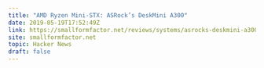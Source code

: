 ```yaml
---
title: "AMD Ryzen Mini-STX: ASRock’s DeskMini A300"
date: 2019-05-19T17:52:49Z
link: https://smallformfactor.net/reviews/systems/asrocks-deskmini-a300-finally?utm_medium=RSS&utm_source=hune
site: smallformfactor.net
topic: Hacker News
draft: false
---
```

